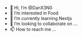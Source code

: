 - 👋 Hi, I’m @DanX3N0
- 👀 I’m interested in Food
- 🌱 I’m currently learning Nextjs
- 💞️ I’m looking to collaborate on ...
- 📫 How to reach me ...

<!---
DanX3N0/DanX3N0 is a ✨ special ✨ repository because its `README.md` (this file) appears on your GitHub profile.
You can click the Preview link to take a look at your changes.
--->
